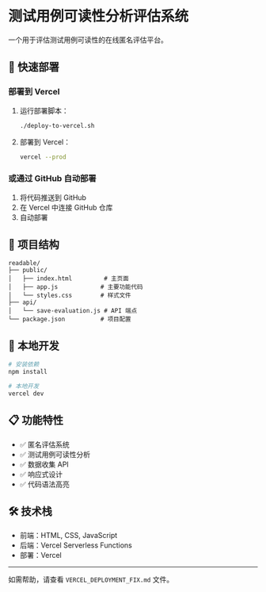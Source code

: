 # 测试用例可读性分析评估系统

一个用于评估测试用例可读性的在线匿名评估平台。

## 🚀 快速部署

### 部署到 Vercel

1. 运行部署脚本：
   ```bash
   ./deploy-to-vercel.sh
   ```

2. 部署到 Vercel：
   ```bash
   vercel --prod
   ```

### 或通过 GitHub 自动部署

1. 将代码推送到 GitHub
2. 在 Vercel 中连接 GitHub 仓库
3. 自动部署

## 📁 项目结构

```
readable/
├── public/
│   ├── index.html         # 主页面
│   ├── app.js            # 主要功能代码
│   └── styles.css        # 样式文件
├── api/
│   └── save-evaluation.js # API 端点
└── package.json          # 项目配置
```

## 🔧 本地开发

```bash
# 安装依赖
npm install

# 本地开发
vercel dev
```

## 📋 功能特性

- ✅ 匿名评估系统
- ✅ 测试用例可读性分析
- ✅ 数据收集 API
- ✅ 响应式设计
- ✅ 代码语法高亮

## 🛠️ 技术栈

- 前端：HTML, CSS, JavaScript
- 后端：Vercel Serverless Functions
- 部署：Vercel

---

如需帮助，请查看 `VERCEL_DEPLOYMENT_FIX.md` 文件。 
